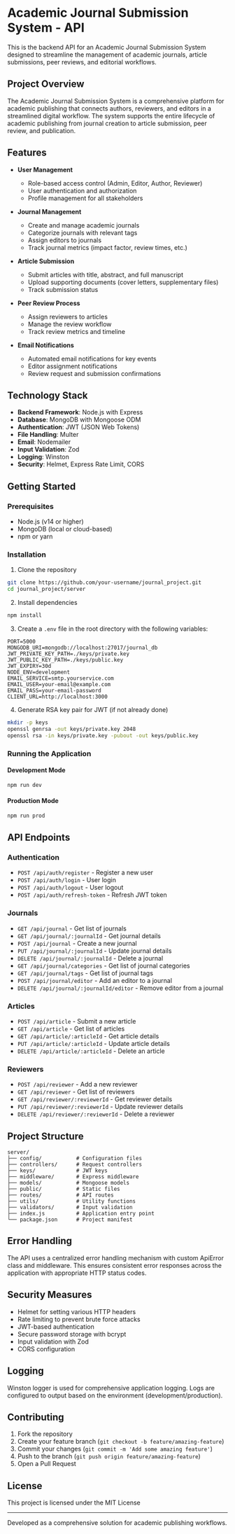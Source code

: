 # Academic Journal Submission System - API

This is the backend API for an Academic Journal Submission System designed to streamline the management of academic journals, article submissions, peer reviews, and editorial workflows.

## Project Overview

The Academic Journal Submission System is a comprehensive platform for academic publishing that connects authors, reviewers, and editors in a streamlined digital workflow. The system supports the entire lifecycle of academic publishing from journal creation to article submission, peer review, and publication.

## Features

- **User Management**
  - Role-based access control (Admin, Editor, Author, Reviewer)
  - User authentication and authorization
  - Profile management for all stakeholders

- **Journal Management**
  - Create and manage academic journals
  - Categorize journals with relevant tags
  - Assign editors to journals
  - Track journal metrics (impact factor, review times, etc.)

- **Article Submission**
  - Submit articles with title, abstract, and full manuscript
  - Upload supporting documents (cover letters, supplementary files)
  - Track submission status

- **Peer Review Process**
  - Assign reviewers to articles
  - Manage the review workflow
  - Track review metrics and timeline

- **Email Notifications**
  - Automated email notifications for key events
  - Editor assignment notifications
  - Review request and submission confirmations

## Technology Stack

- **Backend Framework**: Node.js with Express
- **Database**: MongoDB with Mongoose ODM
- **Authentication**: JWT (JSON Web Tokens)
- **File Handling**: Multer
- **Email**: Nodemailer
- **Input Validation**: Zod
- **Logging**: Winston
- **Security**: Helmet, Express Rate Limit, CORS

## Getting Started

### Prerequisites

- Node.js (v14 or higher)
- MongoDB (local or cloud-based)
- npm or yarn

### Installation

1. Clone the repository
```bash
git clone https://github.com/your-username/journal_project.git
cd journal_project/server
```

2. Install dependencies
```bash
npm install
```

3. Create a `.env` file in the root directory with the following variables:
```
PORT=5000
MONGODB_URI=mongodb://localhost:27017/journal_db
JWT_PRIVATE_KEY_PATH=./keys/private.key
JWT_PUBLIC_KEY_PATH=./keys/public.key
JWT_EXPIRY=30d
NODE_ENV=development
EMAIL_SERVICE=smtp.yourservice.com
EMAIL_USER=your-email@example.com
EMAIL_PASS=your-email-password
CLIENT_URL=http://localhost:3000
```

4. Generate RSA key pair for JWT (if not already done)
```bash
mkdir -p keys
openssl genrsa -out keys/private.key 2048
openssl rsa -in keys/private.key -pubout -out keys/public.key
```

### Running the Application

#### Development Mode
```bash
npm run dev
```

#### Production Mode
```bash
npm run prod
```

## API Endpoints

### Authentication
- `POST /api/auth/register` - Register a new user
- `POST /api/auth/login` - User login
- `POST /api/auth/logout` - User logout
- `POST /api/auth/refresh-token` - Refresh JWT token

### Journals
- `GET /api/journal` - Get list of journals
- `GET /api/journal/:journalId` - Get journal details
- `POST /api/journal` - Create a new journal
- `PUT /api/journal/:journalId` - Update journal details
- `DELETE /api/journal/:journalId` - Delete a journal
- `GET /api/journal/categories` - Get list of journal categories
- `GET /api/journal/tags` - Get list of journal tags
- `POST /api/journal/editor` - Add an editor to a journal
- `DELETE /api/journal/:journalId/editor` - Remove editor from a journal

### Articles
- `POST /api/article` - Submit a new article
- `GET /api/article` - Get list of articles
- `GET /api/article/:articleId` - Get article details
- `PUT /api/article/:articleId` - Update article details
- `DELETE /api/article/:articleId` - Delete an article

### Reviewers
- `POST /api/reviewer` - Add a new reviewer
- `GET /api/reviewer` - Get list of reviewers
- `GET /api/reviewer/:reviewerId` - Get reviewer details
- `PUT /api/reviewer/:reviewerId` - Update reviewer details
- `DELETE /api/reviewer/:reviewerId` - Delete a reviewer

## Project Structure

```
server/
├── config/           # Configuration files
├── controllers/      # Request controllers
├── keys/             # JWT keys
├── middleware/       # Express middleware
├── models/           # Mongoose models
├── public/           # Static files
├── routes/           # API routes
├── utils/            # Utility functions
├── validators/       # Input validation
├── index.js          # Application entry point
└── package.json      # Project manifest
```

## Error Handling

The API uses a centralized error handling mechanism with custom ApiError class and middleware. This ensures consistent error responses across the application with appropriate HTTP status codes.

## Security Measures

- Helmet for setting various HTTP headers
- Rate limiting to prevent brute force attacks
- JWT-based authentication
- Secure password storage with bcrypt
- Input validation with Zod
- CORS configuration

## Logging

Winston logger is used for comprehensive application logging. Logs are configured to output based on the environment (development/production).

## Contributing

1. Fork the repository
2. Create your feature branch (`git checkout -b feature/amazing-feature`)
3. Commit your changes (`git commit -m 'Add some amazing feature'`)
4. Push to the branch (`git push origin feature/amazing-feature`)
5. Open a Pull Request

## License

This project is licensed under the MIT License

---

Developed as a comprehensive solution for academic publishing workflows.
